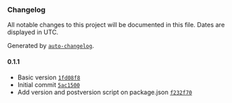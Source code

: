 ### Changelog

All notable changes to this project will be documented in this file. Dates are displayed in UTC.

Generated by [`auto-changelog`](https://github.com/CookPete/auto-changelog).

#### 0.1.1

- Basic version [`1fd08f8`](https://github.com/tektrans/tektrans-machine-id/commit/1fd08f81dfa56c9795bd7753d17a757e25e36040)
- Initial commit [`5ac1500`](https://github.com/tektrans/tektrans-machine-id/commit/5ac15005831cc013b5d71c7f3c64b77e2921aa23)
- Add version and postversion script on package.json [`f232f70`](https://github.com/tektrans/tektrans-machine-id/commit/f232f70fdf2b8665c9f46cd87325f73b6f32aa3a)
